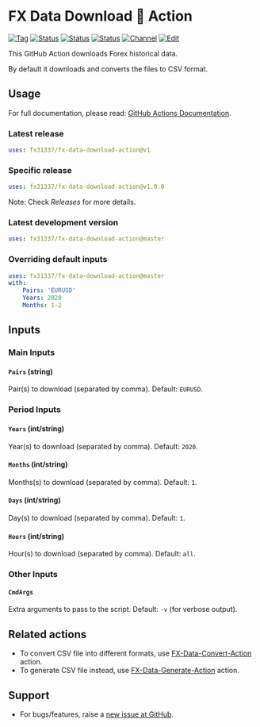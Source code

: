 # FX Data Download 🐳 Action

[![Tag][github-tag-image]][github-tag-link]
[![Status][gha-image-action-master]][gha-link-action-master]
[![Status][gha-image-docker-master]][gha-link-docker-master]
[![Status][gha-image-lint-master]][gha-link-lint-master]
[![Channel][tg-channel-image]][tg-channel-link]
[![Edit][gitpod-image]][gitpod-link]

This GitHub Action downloads Forex historical data.

By default it downloads and converts the files to CSV format.

## Usage

For full documentation, please read: [GitHub Actions Documentation](https://help.github.com/en/actions).

### Latest release

```yaml
uses: fx31337/fx-data-download-action@v1
```

### Specific release

```yaml
uses: fx31337/fx-data-download-action@v1.0.0
```

Note: Check _Releases_ for more details.

### Latest development version

```yaml
uses: fx31337/fx-data-download-action@master
```

### Overriding default inputs

```yaml
uses: fx31337/fx-data-download-action@master
with:
    Pairs: 'EURUSD'
    Years: 2020
    Months: 1-2
```

## Inputs

### Main Inputs

#### `Pairs` (string)

Pair(s) to download (separated by comma). Default: `EURUSD`.

### Period Inputs

#### `Years` (int/string)

Year(s) to download (separated by comma). Default: `2020`.

#### `Months` (int/string)

Months(s) to download (separated by comma). Default: `1`.

#### `Days` (int/string)

Day(s) to download (separated by comma). Default: `1`.

#### `Hours` (int/string)

Hour(s) to download (separated by comma). Default: `all`.

### Other Inputs

#### `CmdArgs`

Extra arguments to pass to the script. Default: `-v` (for verbose output).

<!--
## Outputs

### `foo`

Foo bar.
-->

## Related actions

- To convert CSV file into different formats,
  use [FX-Data-Convert-Action](https://github.com/FX31337/FX-Data-Convert-Action) action.
- To generate CSV file instead,
  use [FX-Data-Generate-Action](https://github.com/FX31337/FX-Data-Generate-Action) action.

## Support

- For bugs/features, raise a [new issue at GitHub](https://github.com/FX31337/FX-Data-Download-Action/issues).

<!-- Named links -->

[github-tag-image]: https://img.shields.io/github/tag/FX31337/FX-Data-Download-Action.svg?logo=github
[github-tag-link]: https://github.com/FX31337/FX-Data-Download-Action/tags

[tg-channel-image]: https://img.shields.io/badge/Telegram-join-0088CC.svg?logo=telegram
[tg-channel-link]: https://t.me/EA31337

[gha-link-action-master]: https://github.com/FX31337/FX-Data-Download-Action/actions?query=workflow%3AAction+branch%3Amaster
[gha-image-action-master]: https://github.com/FX31337/FX-Data-Download-Action/workflows/Action/badge.svg
[gha-link-docker-master]: https://github.com/FX31337/FX-Data-Download-Action/actions?query=workflow%3ADocker+branch%3Amaster
[gha-image-docker-master]: https://github.com/FX31337/FX-Data-Download-Action/workflows/Docker/badge.svg
[gha-link-lint-master]: https://github.com/FX31337/FX-Data-Download-Action/actions?query=workflow%3ALint+branch%3Amaster
[gha-image-lint-master]: https://github.com/FX31337/FX-Data-Download-Action/workflows/Lint/badge.svg

[gitpod-image]: https://img.shields.io/badge/Gitpod-ready--to--code-blue?logo=gitpod
[gitpod-link]: https://gitpod.io/#https://github.com/FX31337/FX-Data-Download-Action
